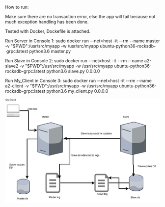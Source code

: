 How to run:

Make sure there are no transaction error, else the app will fail because not much exception handling has been done.

Tested with Docker, Dockefile is attached.

Run Server in Console 1:
sudo docker run --net=host -it --rm --name master -v "$PWD":/usr/src/myapp -w /usr/src/myapp ubuntu-python36-rocksdb-  grpc:latest python3.6 master.py

Run Slave in Console 2:
sudo docker run --net=host -it --rm --name a2-slave2 -v "$PWD":/usr/src/myapp -w /usr/src/myapp ubuntu-python36-rocksdb-grpc:latest python3.6 slave.py 0.0.0.0

Run My_Client in Console 3:
sudo docker run --net=host -it --rm --name a2-client -v "$PWD":/usr/src/myapp -w /usr/src/myapp ubuntu-python36-rocksdb-grpc:latest python3.6 my_client.py 0.0.0.0




![alt text](https://github.com/rimpybharot/CMPE273/blob/master/assignment2/Replicator.png)
